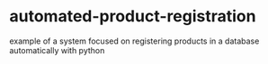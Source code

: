 # automated-product-registration
example of a system focused on registering products in a database automatically with python
